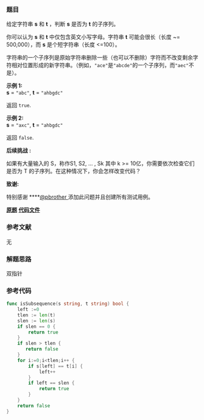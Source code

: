 ### 题目
给定字符串 **s** 和 **t** ，判断 **s** 是否为 **t** 的子序列。

你可以认为 **s** 和 **t** 中仅包含英文小写字母。字符串 **t** 可能会很长（长度 ~= 500,000），而 **s**
是个短字符串（长度 <=100）。

字符串的一个子序列是原始字符串删除一些（也可以不删除）字符而不改变剩余字符相对位置形成的新字符串。（例如，`"ace"`是`"abcde"`的一个子序列，而`"aec"`不是）。

**示例  1:**  
**s** = `"abc"`, **t** = `"ahbgdc"`

返回 `true`.

**示例  2:**  
**s** = `"axc"`, **t** = `"ahbgdc"`

返回 `false`.

**后续挑战** **:**

如果有大量输入的 S，称作S1, S2, ... , Sk 其中 k >= 10亿，你需要依次检查它们是否为 T 的子序列。在这种情况下，你会怎样改变代码？

**致谢:**

特别感谢 ****[@pbrother ](https://leetcode.com/pbrother/)添加此问题并且创建所有测试用例。

 **[原题](https://leetcode-cn.com/problems/is-subsequence/)**    **[代码文件](https://github.com/LZH139/leetcode_Go/blob/master/src/HashTable/simple/IsSubsequence/IsSubsequence.go)**


### 参考文献
无

### 解题思路

双指针


### 参考代码

```go
func isSubsequence(s string, t string) bool {
    left :=0
    tlen := len(t)
    slen := len(s)
    if slen == 0 {
        return true
    }
    if slen > tlen {
       return false
    }
    for i:=0;i<tlen;i++ {
        if s[left] == t[i] {
            left++
        }
        if left == slen {
            return true
        }
    }
    return false
}

```




